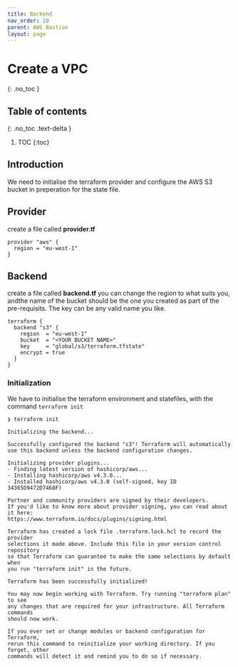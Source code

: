 ```yaml
---
title: Backend 
nav_order: 20
parent: AWS Bastion
layout: page
---
```


# Create a VPC
{: .no_toc }

## Table of contents
{: .no_toc .text-delta }

1. TOC
{:toc}

## Introduction

We need to initialise the terraform provider and configure the AWS S3 bucket in preperation for the state file.

## Provider

create a file called **provider.tf**

```
provider "aws" {
  region = "eu-west-1"
}

```

## Backend

create a file called **backend.tf** you can change the region to what suits you, andthe name of the bucket should be the one you created as part of the pre-requisits. The key can be any valid name you like.

```
terraform {
  backend "s3" {
    region  = "eu-west-1"            
    bucket  = "<YOUR BUCKET NAME>"
    key     = "global/s3/terraform.tfstate"
    encrypt = true
  }
}
```

### Initialization

We have to initialise the terraform environment and statefiles, with the command `terraform init `

```
❯ terraform init

Initializing the backend...

Successfully configured the backend "s3"! Terraform will automatically
use this backend unless the backend configuration changes.

Initializing provider plugins...
- Finding latest version of hashicorp/aws...
- Installing hashicorp/aws v4.3.0...
- Installed hashicorp/aws v4.3.0 (self-signed, key ID 34365D9472D7468F)

Partner and community providers are signed by their developers.
If you'd like to know more about provider signing, you can read about it here:
https://www.terraform.io/docs/plugins/signing.html

Terraform has created a lock file .terraform.lock.hcl to record the provider
selections it made above. Include this file in your version control repository
so that Terraform can guarantee to make the same selections by default when
you run "terraform init" in the future.

Terraform has been successfully initialized!

You may now begin working with Terraform. Try running "terraform plan" to see
any changes that are required for your infrastructure. All Terraform commands
should now work.

If you ever set or change modules or backend configuration for Terraform,
rerun this command to reinitialize your working directory. If you forget, other
commands will detect it and remind you to do so if necessary.
```
